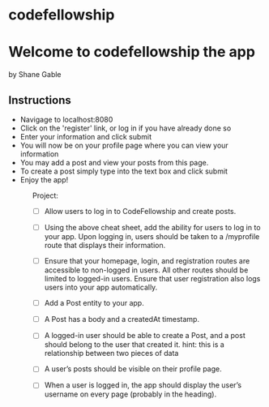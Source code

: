 # codefellowship

<h1>Welcome to codefellowship the app</h1><span>by Shane Gable</span>

<h2>Instructions</h2>
<ul>
<li>Navigage to localhost:8080</li>
<li>Click on the 'register' link, or log in if you have already done so</li>
<li>Enter your information and click submit</li>
<li>You will now be on your profile page where you can view your information</li>
<li>You may add a post and view your posts from this page.</li>
<li>To create a post simply type into the text box and click submit</li>
<li>Enjoy the app!</li>
<ul>

Project:

- [ ] Allow users to log in to CodeFellowship and create posts.

- [ ] Using the above cheat sheet, add the ability for users to log in to your app.
Upon logging in, users should be taken to a /myprofile route that displays their information.

- [ ] Ensure that your homepage, login, and registration routes are accessible to non-logged in users. All other routes should be limited to logged-in users.
Ensure that user registration also logs users into your app automatically.

- [ ] Add a Post entity to your app.

- [ ] A Post has a body and a createdAt timestamp.

- [ ] A logged-in user should be able to create a Post, and a post should belong to the user that created it.
hint: this is a relationship between two pieces of data

- [ ] A user’s posts should be visible on their profile page.

- [ ] When a user is logged in, the app should display the user’s username on every page (probably in the heading).